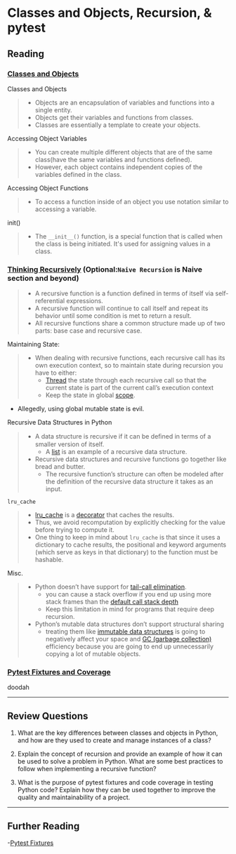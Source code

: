 # Classes and Objects, Recursion, & pytest

## Reading

### [Classes and Objects](https://www.learnpython.org/en/Classes_and_Objects)

Classes and Objects

> - Objects are an encapsulation of variables and functions into a single entity.
> - Objects get their variables and functions from classes.
> - Classes are essentially a template to create your objects.

Accessing Object Variables

> - You can create multiple different objects that are of the same class(have the same variables and functions defined).
> - However, each object contains independent copies of the variables defined in the class.

Accessing Object Functions

> - To access a function inside of an object you use notation similar to accessing a variable.

init()

> - The `__init__()` function, is a special function that is called when the class is being initiated. It's used for assigning values in a class.

### [Thinking Recursively](https://realpython.com/python-thinking-recursively/) (Optional:`Naive Recursion` is Naive section and beyond)

> - A recursive function is a function defined in terms of itself via self-referential expressions.
> - A recursive function will continue to call itself and repeat its behavior until some condition is met to return a result.
> - All recursive functions share a common structure made up of two parts: base case and recursive case.

Maintaining State:

> - When dealing with recursive functions, each recursive call has its own execution context, so to maintain state during recursion you have to either:
>   - [Thread](https://realpython.com/intro-to-python-threading/) the state through each recursive call so that the current state is part of the current call’s execution context
>   - Keep the state in global [scope](https://realpython.com/python-namespaces-scope/).

- Allegedly, using global mutable state is evil.

Recursive Data Structures in Python

> - A data structure is recursive if it can be deﬁned in terms of a smaller version of itself.
>   - A [list](https://realpython.com/python-lists-tuples/) is an example of a recursive data structure.
> - Recursive data structures and recursive functions go together like bread and butter.
>   - The recursive function’s structure can often be modeled after the definition of the recursive data structure it takes as an input.

`lru_cache`

> - [lru_cache](https://realpython.com/lru-cache-python/) is a [decorator](https://realpython.com/primer-on-python-decorators/) that caches the results.
> - Thus, we avoid recomputation by explicitly checking for the value before trying to compute it.
> - One thing to keep in mind about `lru_cache` is that since it uses a dictionary to cache results, the positional and keyword arguments (which serve as keys in that dictionary) to the function must be hashable.

Misc.

> - Python doesn’t have support for [tail-call elimination](https://en.wikipedia.org/wiki/Tail_call).
>   - you can cause a stack overflow if you end up using more stack frames than the [default call stack depth](https://docs.python.org/3.6/library/sys.html#sys.getrecursionlimit)
>   - Keep this limitation in mind for programs that require deep recursion.
> - Python’s mutable data structures don’t support structural sharing
>   - treating them like [immutable data structures](https://en.wikipedia.org/wiki/Persistent_data_structure) is going to negatively affect your space and [GC (garbage collection)](https://realpython.com/python-memory-management/#garbage-collection) efficiency because you are going to end up unnecessarily copying a lot of mutable objects.

### [Pytest Fixtures and Coverage](https://www.linuxjournal.com/content/python-testing-pytest-fixtures-and-coverage)

doodah

---

## Review Questions

1. What are the key differences between classes and objects in Python, and how are they used to create and manage instances of a class?

2. Explain the concept of recursion and provide an example of how it can be used to solve a problem in Python. What are some best practices to follow when implementing a recursive function?

3. What is the purpose of pytest fixtures and code coverage in testing Python code? Explain how they can be used together to improve the quality and maintainability of a project.

---

## Further Reading

-[Pytest Fixtures](https://docs.pytest.org/en/latest/fixture.html)
